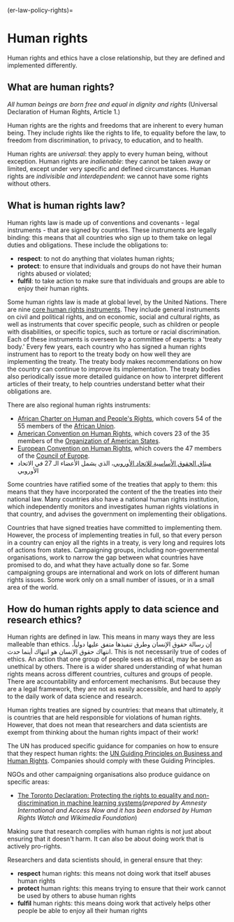 (er-law-policy-rights)=
# Human rights

Human rights and ethics have a close relationship, but they are defined and implemented differently.

## What are human rights?

_All human beings are born free and equal in dignity and rights_ (Universal Declaration of Human Rights, Article 1.)

Human rights are the rights and freedoms that are inherent to every human being. They include rights like the rights to life, to equality before the law, to freedom from discrimination, to privacy, to education, and to health.

Human rights are _universal_: they apply to every human being, without exception. Human rights are _inalienable_: they cannot be taken away or limited, except under very specific and defined circumstances. Human rights are _indivisible and interdependent_: we cannot have some rights without others.

## What is human rights law?

Human rights law is made up of conventions and covenants - legal instruments - that are signed by countries. These instruments are legally binding: this means that all countries who sign up to them take on legal duties and obligations. These include the obligations to:
- **respect**: to not do anything that violates human rights;
- **protect**: to ensure that individuals and groups do not have their human rights abused or violated;
- **fulfil**: to take action to make sure that individuals and groups are able to enjoy their human rights.

<!--- add Scriberia human rights illustration here -->

Some human rights law is made at global level, by the United Nations. There are nine [core human rights instruments](https://www.ohchr.org/EN/ProfessionalInterest/Pages/CoreInstruments.aspx). They include general instruments on civil and political rights, and on economic, social and cultural rights, as well as instruments that cover specific people, such as children or people with disabilities, or specific topics, such as torture or racial discrimination. Each of these instruments is overseen by a committee of experts: a 'treaty body.' Every few years, each country who has signed a human rights instrument has to report to the treaty body on how well they are implementing the treaty. The treaty body makes recommendations on how the country can continue to improve its implementation. The treaty bodies also periodically issue more detailed guidance on how to interpret different articles of their treaty, to help countries understand better what their obligations are.

There are also regional human rights instruments:
- [African Charter on Human and People's Rights](https://au.int/en/treaties/african-charter-human-and-peoples-rights), which covers 54 of the 55 members of the [African Union](https://au.int/en/member_states/countryprofiles2).
- [American Convention on Human Rights](http://cidh.oas.org/Basicos/English/Basic3.American%20Convention.htm), which covers 23 of the 35 members of the [Organization of American States](http://www.oas.org/en/about/member_states.asp).
- [European Convention on Human Rights](https://www.coe.int/en/web/conventions/full-list/-/conventions/treaty/005), which covers the 47 members of the [Council of Europe](https://www.coe.int/en/web/about-us/our-member-states).
- [ميثاق الحقوق الأساسية للاتحاد الأوروبي](https://eur-lex.europa.eu/legal-content/EN/TXT/?uri=CELEX:12012P/TXT)، الذي يشمل الأعضاء الـ 27 في الاتحاد الأوروبي

Some countries have ratified some of the treaties that apply to them: this means that they have incorporated the content of the the treaties into their national law. Many countries also have a national human rights institution, which independently monitors and investigates human rights violations in that country, and advises the government on implementing their obligations.

Countries that have signed treaties have committed to implementing them. However, the process of implementing treaties in full, so that every person in a country can enjoy all the rights in a treaty, is very long and requires lots of actions from states. Campaigning groups, including non-governmental organisations, work to narrow the gap between what countries have promised to do, and what they have actually done so far. Some campaigning groups are international and work on lots of different human rights issues. Some work only on a small number of issues, or in a small area of the world.

## How do human rights apply to data science and research ethics?

Human rights are defined in law. This means in many ways they are less malleable than ethics. إن رسالة حقوق الإنسان وطرق تنفيذها متفق عليها دولياً، انتهاك حقوق الإنسان هو انتهاك أينما حدث. This is not necessarily true of codes of ethics. An action that one group of people sees as ethical, may be seen as unethical by others. There is a wider shared understanding of what human rights means across different countries, cultures and groups of people. There are accountability and enforcement mechanisms. But because they are a legal framework, they are not as easily accessible, and hard to apply to the daily work of data science and research.

Human rights treaties are signed by countries: that means that ultimately, it is countries that are held responsible for violations of human rights. However, that does not mean that researchers and data scientists are exempt from thinking about the human rights impact of their work!

The UN has produced specific guidance for companies on how to ensure that they respect human rights: the [UN Guiding Principles on Business and Human Rights](https://www.business-humanrights.org/en/big-issues/un-guiding-principles-on-business-human-rights/). Companies should comply with these Guiding Principles.

NGOs and other campaigning organisations also produce guidance on specific areas:
- [The Toronto Declaration: Protecting the rights to equality and non-discrimination in machine learning systems](https://www.accessnow.org/the-toronto-declaration-protecting-the-rights-to-equality-and-non-discrimination-in-machine-learning-systems/)(_prepared by Amnesty International and Access Now and it has been endorsed by Human Rights Watch and Wikimedia Foundation_)

Making sure that research complies with human rights is not just about ensuring that it doesn't harm. It can also be about doing work that is actively pro-rights.

Researchers and data scientists should, in general ensure that they:
- **respect** human rights: this means not doing work that itself abuses human rights
- **protect** human rights: this means trying to ensure that their work cannot be used by others to abuse human rights
- **fulfil** human rights: this means doing work that actively helps other people be able to enjoy all their human rights
